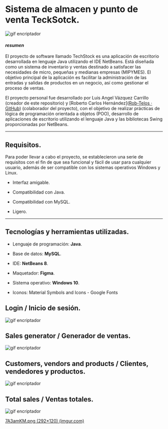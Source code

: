 # Sistema de almacen y punto de venta TeckSotck.

<img title="" src="https://i.imgur.com/7A3amKM.png" alt="gif encriptador" data-align="center">

#### _resumen_

El proyecto de software llamado TechStock es una aplicación de escritorio desarrollada en lenguaje Java utilizando el IDE NetBeans. Está diseñada como un sistema de inventario y ventas destinado a satisfacer las necesidades de micro, pequeñas y medianas empresas (MIPYMES). El objetivo principal de la aplicación es facilitar la administración de las entradas y salidas de productos en un negocio, así como gestionar el proceso de ventas.



El proyecto personal fue desarrollado por Luis Angel Vázquez Carrillo (creador de este repositorio) y [Roberto Carlos Hernández]([Rob-Telos · GitHub](https://github.com/rob-telos)) (colaborador del proyecto), con el objetivo de realizar prácticas de lógica de programación orientada a objetos (POO), desarrollo de aplicaciones de escritorio utilizando el lenguaje Java y las bibliotecas Swing proporcionadas por NetBeans.

---

## Requisitos.

Para poder llevar a cabo el proyecto, se establecieron una serie de requisitos con el fin de que sea funcional y fácil de usar para cualquier usuario, además de ser compatible con los sistemas operativos Windows y Linux.

- Interfaz amigable.

- Compatibilidad con Java.

- Compatibilidad con MySQL.

- Ligero.

---

## Tecnologías y herramientas utilizadas.

- Lenguaje de programación: **Java**.

- Base de datos: **MySQL**.

- IDE: **NetBeans 8**.

- Maquetador: **Figma**.

- Sistema operativo: **Windows 10**.

- Iconos: Material Symbols and Icons - Google Fonts



## Login / Inicio de sesión.

<img src="https://i.imgur.com/kBwRxl8.gif" title="" alt="gif encriptador" data-align="center">

## Sales generator / Generador de ventas.

![gif encriptador](https://i.imgur.com/CJKKECK.gif)

## Customers, vendors and products / Clientes, vendedores y productos.

![gif encriptador](https://i.imgur.com/v19OpjY.gif)

## Total sales / Ventas totales.

![gif encriptador](https://imgur.com/ucll3Po.gif)





[7A3amKM.png (292×120) (imgur.com)](https://i.imgur.com/7A3amKM.png)


